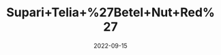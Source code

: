 ---
title: 'Supari+Telia+%27Betel+Nut+Red%27'
date: '2022-09-15' 
metatag: '' 
inventory: '0' 
draft: false 
# meta description 
shortDescripton: ''
description: 'Herb'
longdescription: ''
featured: True
# product Price
price: '40.0'
# Product Short Description
shortDescription: ''
productID: '02026F17-982C-ED11-9968-005056B3A416'
type: 'products'
category: 'Herb' 
thumnailproduct: 'https://aminsaddiquidawakhana.eralive.net/images/products/02026F17-982C-ED11-9968-005056B3A4161.png' 
images:
  - image: 'images/products/02026F17-982C-ED11-9968-005056B3A4161.png'  
Variants:
---